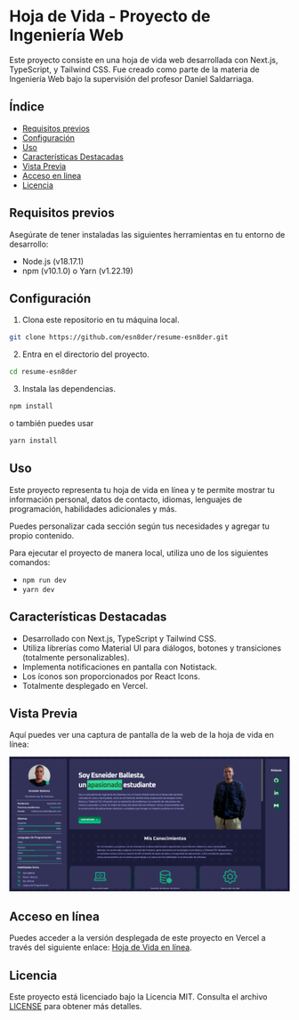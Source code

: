 # Hoja de Vida - Proyecto de Ingeniería Web

Este proyecto consiste en una hoja de vida web desarrollada con Next.js, TypeScript, y Tailwind CSS. Fue creado como parte de la materia de Ingeniería Web bajo la supervisión del profesor Daniel Saldarriaga.

## Índice

- [Requisitos previos](#requisitos-previos)
- [Configuración](#configuración)
- [Uso](#uso)
- [Características Destacadas](#características-destacadas)
- [Vista Previa](#vista-previa)
- [Acceso en linea](#acceso-en-línea)
- [Licencia](#licencia)

## Requisitos previos

Asegúrate de tener instaladas las siguientes herramientas en tu entorno de desarrollo:

- Node.js (v18.17.1)
- npm (v10.1.0) o Yarn (v1.22.19)

## Configuración

1. Clona este repositorio en tu máquina local.
```bash
git clone https://github.com/esn8der/resume-esn8der.git
```

2. Entra en el directorio del proyecto.
```bash
cd resume-esn8der
```

3. Instala las dependencias.
```bash
npm install
```
o también puedes usar
```bash
yarn install
```

## Uso

Este proyecto representa tu hoja de vida en línea y te permite mostrar tu información personal, datos de contacto, idiomas, lenguajes de programación, habilidades adicionales y más.

Puedes personalizar cada sección según tus necesidades y agregar tu propio contenido.

Para ejecutar el proyecto de manera local, utiliza uno de los siguientes comandos:

- `npm run dev`
- `yarn dev`

## Características Destacadas

- Desarrollado con Next.js, TypeScript y Tailwind CSS.
- Utiliza librerías como Material UI para diálogos, botones y transiciones (totalmente personalizables).
- Implementa notificaciones en pantalla con Notistack.
- Los íconos son proporcionados por React Icons.
- Totalmente desplegado en Vercel.

## Vista Previa

Aquí puedes ver una captura de pantalla de la web de la hoja de vida en línea:

![Captura de Pantalla](/public/repositories/web.png)

## Acceso en línea

Puedes acceder a la versión desplegada de este proyecto en Vercel a través del siguiente enlace: [Hoja de Vida en línea](https://resume-esn8der.vercel.app/).

## Licencia

Este proyecto está licenciado bajo la Licencia MIT. Consulta el archivo [LICENSE](LICENSE) para obtener más detalles.
